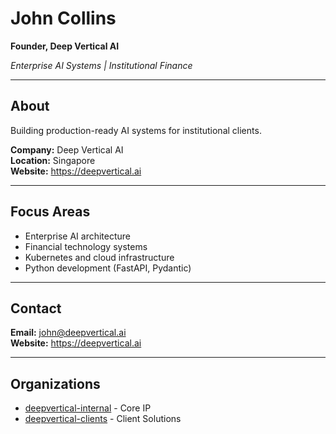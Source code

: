 # John Collins

**Founder, Deep Vertical AI**

*Enterprise AI Systems | Institutional Finance*

---

## About

Building production-ready AI systems for institutional clients.

**Company:** Deep Vertical AI  
**Location:** Singapore  
**Website:** https://deepvertical.ai

---

## Focus Areas

- Enterprise AI architecture
- Financial technology systems
- Kubernetes and cloud infrastructure
- Python development (FastAPI, Pydantic)

---

## Contact

**Email:** john@deepvertical.ai  
**Website:** https://deepvertical.ai

---

## Organizations

- [deepvertical-internal](https://github.com/deepvertical-internal) - Core IP
- [deepvertical-clients](https://github.com/deepvertical-clients) - Client Solutions
